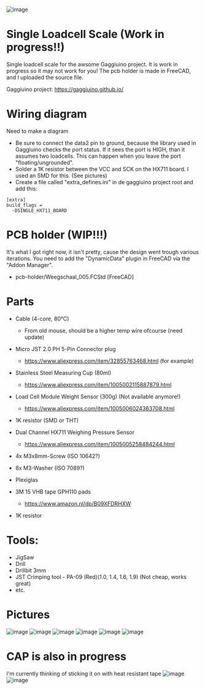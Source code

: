 ![image](Pictures/cup.jpg)

# Single Loadcell Scale (Work in progress!!)
Single loadcell scale for the awsome Gaggiuino project. It is work in progress so it may not work for you! The pcb holder is made in FreeCAD, and I uploaded the source file.

Gaggiuino project: https://gaggiuino.github.io/

# Wiring diagram
Need to make a diagram
* Be sure to connect the data2 pin to ground, because the library used in Gaggiuino checks the port status. If it sees the port is HIGH, than it assumes two loadcells. This can happen when you leave the port "floating/ungrounded".
* Solder a 1K resistor between the VCC and SCK on the HX711 board. I used an SMD for this. (See pictures)
* Create a file called "extra_defines.ini" in de gaggiuino project root and add this:
```
[extra]
build_flags = 
  -DSINGLE_HX711_BOARD
```
# PCB holder (WIP!!!)
It's what I got right now, it isn't pretty, cause the design went trough various iterations. 
You need to add the "DynamicData" plugin in FreeCAD via the "Addon Manager".
* pcb-holder/Weegschaal_005.FCStd  [FreeCAD]

# Parts
* Cable (4-core, 80°C)
  - From old mouse, should be a higher temp wire ofcourse (need update)

* Micro JST 2.0 PH 5-Pin Connector plug
  - https://www.aliexpress.com/item/32855763468.html (for example)
* Stainless Steel Measuring Cup (80ml)
  - https://www.aliexpress.com/item/1005002115887879.html
* Load Cell Module Weight Sensor (300g) (Not available anymore!)
  - https://www.aliexpress.com/item/1005006024363708.html
* 1K resistor (SMD or THT)
* Dual Channel HX711 Weighing Pressure Sensor
  - https://www.aliexpress.com/item/1005005258484244.html
* 4x M3x8mm-Screw (ISO 10642?)
* 8x M3-Washer (ISO 7089?)
* Plexiglas
* 3M 15 VHB tape GPH110 pads
  - https://www.amazon.nl/dp/B09XFDRHXW
* 1K resistor

# Tools:

* JigSaw
* Drill
* Drillbit 3mm
* JST Crimping tool - PA-09  (Red)(1.0, 1.4, 1.6, 1.9) (Not cheap, works great)
* etc.

# Pictures
![image](Pictures/full.jpg)
![image](Pictures/HX711_A.jpg)
![image](Pictures/HX711_B.jpg)
![image](Pictures/HX711_C.jpg)
![image](Pictures/bolts.jpg)
![image](Pictures/gaggia-800x450.jpg)

# CAP is also in progress
I'm currently thinking of sticking it on with heat resistant tape
![image](Pictures/cutting.jpg)
![image](Pictures/measuring-cup.jpg)

